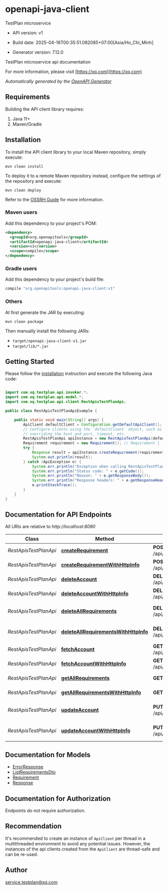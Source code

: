 # openapi-java-client

TestPlan microservice

- API version: v1

- Build date: 2025-04-16T00:35:51.082085+07:00[Asia/Ho_Chi_Minh]

- Generator version: 7.12.0

TestPlan microservice api documentation

  For more information, please visit [https://xq.com](https://xq.com)

*Automatically generated by the [OpenAPI Generator](https://openapi-generator.tech)*

## Requirements

Building the API client library requires:

1. Java 11+
2. Maven/Gradle

## Installation

To install the API client library to your local Maven repository, simply execute:

```shell
mvn clean install
```

To deploy it to a remote Maven repository instead, configure the settings of the repository and execute:

```shell
mvn clean deploy
```

Refer to the [OSSRH Guide](http://central.sonatype.org/pages/ossrh-guide.html) for more information.

### Maven users

Add this dependency to your project's POM:

```xml
<dependency>
  <groupId>org.openapitools</groupId>
  <artifactId>openapi-java-client</artifactId>
  <version>v1</version>
  <scope>compile</scope>
</dependency>
```

### Gradle users

Add this dependency to your project's build file:

```groovy
compile "org.openapitools:openapi-java-client:v1"
```

### Others

At first generate the JAR by executing:

```shell
mvn clean package
```

Then manually install the following JARs:

- `target/openapi-java-client-v1.jar`
- `target/lib/*.jar`

## Getting Started

Please follow the [installation](#installation) instruction and execute the following Java code:

```java

import com.xq.testplan.api.invoker.*;
import com.xq.testplan.api.model.*;
import com.xq.testplan.api.client.RestApisTestPlanApi;

public class RestApisTestPlanApiExample {

    public static void main(String[] args) {
        ApiClient defaultClient = Configuration.getDefaultApiClient();
        // Configure clients using the `defaultClient` object, such as
        // overriding the host and port, timeout, etc.
        RestApisTestPlanApi apiInstance = new RestApisTestPlanApi(defaultClient);
        Requirement requirement = new Requirement(); // Requirement | 
        try {
            Response result = apiInstance.createRequirement(requirement);
            System.out.println(result);
        } catch (ApiException e) {
            System.err.println("Exception when calling RestApisTestPlanApi#createRequirement");
            System.err.println("Status code: " + e.getCode());
            System.err.println("Reason: " + e.getResponseBody());
            System.err.println("Response headers: " + e.getResponseHeaders());
            e.printStackTrace();
        }
    }
}

```

## Documentation for API Endpoints

All URIs are relative to *http://localhost:8080*

Class | Method | HTTP request | Description
------------ | ------------- | ------------- | -------------
*RestApisTestPlanApi* | [**createRequirement**](docs/RestApisTestPlanApi.md#createRequirement) | **POST** /api/requirement/create | Create a test requirement
*RestApisTestPlanApi* | [**createRequirementWithHttpInfo**](docs/RestApisTestPlanApi.md#createRequirementWithHttpInfo) | **POST** /api/requirement/create | Create a test requirement
*RestApisTestPlanApi* | [**deleteAccount**](docs/RestApisTestPlanApi.md#deleteAccount) | **DELETE** /api/requirement/delete | Delete a test requirement
*RestApisTestPlanApi* | [**deleteAccountWithHttpInfo**](docs/RestApisTestPlanApi.md#deleteAccountWithHttpInfo) | **DELETE** /api/requirement/delete | Delete a test requirement
*RestApisTestPlanApi* | [**deleteAllRequirements**](docs/RestApisTestPlanApi.md#deleteAllRequirements) | **DELETE** /api/requirement/delete/all | Delete all test requirements
*RestApisTestPlanApi* | [**deleteAllRequirementsWithHttpInfo**](docs/RestApisTestPlanApi.md#deleteAllRequirementsWithHttpInfo) | **DELETE** /api/requirement/delete/all | Delete all test requirements
*RestApisTestPlanApi* | [**fetchAccount**](docs/RestApisTestPlanApi.md#fetchAccount) | **GET** /api/requirement/{uuid} | Get a test requirement
*RestApisTestPlanApi* | [**fetchAccountWithHttpInfo**](docs/RestApisTestPlanApi.md#fetchAccountWithHttpInfo) | **GET** /api/requirement/{uuid} | Get a test requirement
*RestApisTestPlanApi* | [**getAllRequirements**](docs/RestApisTestPlanApi.md#getAllRequirements) | **GET** /api/requirement/all | Get all test requirements
*RestApisTestPlanApi* | [**getAllRequirementsWithHttpInfo**](docs/RestApisTestPlanApi.md#getAllRequirementsWithHttpInfo) | **GET** /api/requirement/all | Get all test requirements
*RestApisTestPlanApi* | [**updateAccount**](docs/RestApisTestPlanApi.md#updateAccount) | **PUT** /api/requirement/update | Update a test requirement
*RestApisTestPlanApi* | [**updateAccountWithHttpInfo**](docs/RestApisTestPlanApi.md#updateAccountWithHttpInfo) | **PUT** /api/requirement/update | Update a test requirement


## Documentation for Models

 - [ErrorResponse](docs/ErrorResponse.md)
 - [ListRequirementsDto](docs/ListRequirementsDto.md)
 - [Requirement](docs/Requirement.md)
 - [Response](docs/Response.md)


<a id="documentation-for-authorization"></a>
## Documentation for Authorization

Endpoints do not require authorization.


## Recommendation

It's recommended to create an instance of `ApiClient` per thread in a multithreaded environment to avoid any potential issues.
However, the instances of the api clients created from the `ApiClient` are thread-safe and can be re-used.

## Author

service.testplan@xq.com

